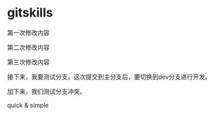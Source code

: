 # gitskills

第一次修改内容

第二次修改内容



第三次修改内容



接下来，我要测试分支。这次提交到主分支后，要切换到dev分支进行开发。

加下来，我们测试分支冲突。

quick & simple